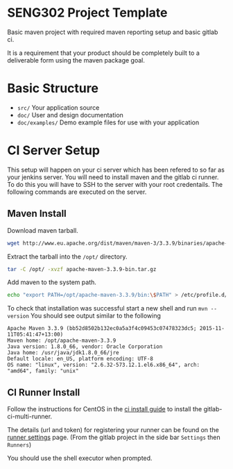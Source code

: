 # SENG302 Project Template

Basic maven project with required maven reporting setup and basic gitlab ci.

It is a requirement that your product should be completely built to a deliverable form using the maven package goal.

# Basic Structure
 - `src/` Your application source
 - `doc/` User and design documentation
 - `doc/examples/` Demo example files for use with your application

# CI Server Setup

This setup will happen on your ci server which has been refered to so far as your jenkins server. You will need to install maven and the gitlab ci runner. To do this you will have to SSH to the server with your root credentails. The following commands are executed on the server.

## Maven Install

Download maven tarball.

```sh
wget http://www.eu.apache.org/dist/maven/maven-3/3.3.9/binaries/apache-maven-3.3.9-bin.tar.gz
```

Extract the tarball into the `/opt/` directory.

```sh
tar -C /opt/ -xvzf apache-maven-3.3.9-bin.tar.gz
```

Add maven to the system path.

```sh
echo "export PATH=/opt/apache-maven-3.3.9/bin:\$PATH" > /etc/profile.d/maven.sh
```

To check that installation was successful start a new shell and run `mvn --version` You should see output similar to the following


	Apache Maven 3.3.9 (bb52d8502b132ec0a5a3f4c09453c07478323dc5; 2015-11-11T05:41:47+13:00)
	Maven home: /opt/apache-maven-3.3.9
	Java version: 1.8.0_66, vendor: Oracle Corporation
	Java home: /usr/java/jdk1.8.0_66/jre
	Default locale: en_US, platform encoding: UTF-8
	OS name: "linux", version: "2.6.32-573.12.1.el6.x86_64", arch: "amd64", family: "unix"

## CI Runner Install

Follow the instructions for CentOS in the [ci install guide] to install the gitlab-ci-multi-runner.

The details (url and token) for registering your runner can be found on the [runner settings] page. (From the gitlab project in the side bar `Settings` then `Runners`)

You should use the shell executor when prompted.

[runner settings]:https://eng-git.canterbury.ac.nz/SENG302-2016/team-5/runners
[ci install guide]:https://gitlab.com/gitlab-org/gitlab-ci-multi-runner/blob/master/docs/install/linux-repository.md